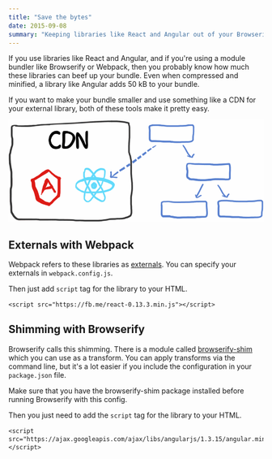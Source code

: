 ```yaml
---
title: "Save the bytes"
date: 2015-09-08
summary: "Keeping libraries like React and Angular out of your Browserify and Webpack bundles"
---
```

 If you use libraries like React and Angular, and if you're using a module bundler like Browserify or Webpack, then you probably know how much these libraries can beef up your bundle. Even when compressed and minified, a library like Angular adds 50 kB to your bundle.

 If you want to make your bundle smaller and use something like a CDN for your external library, both of these tools make it pretty easy.

![diagram of a dependency depending on React from a CDN](/images/content/browserify-webpack-external.png)
 ## Externals with Webpack

Webpack refers to these libraries as [externals](http://webpack.github.io/docs/library-and-externals.html). You can specify your externals in `webpack.config.js`.

<script src="https://gist.github.com/linclark/b18acefbf80d1dcab317.js"></script>

Then just add `script` tag for the library to your HTML.

```
<script src="https://fb.me/react-0.13.3.min.js"></script>
```

 ## Shimming with Browserify

 Browserify calls this shimming. There is a module called [browserify-shim](https://github.com/thlorenz/browserify-shim) which you can use as a transform. You can apply transforms via the command line, but it's a lot easier if you include the configuration in your `package.json` file.

<script src="https://gist.github.com/linclark/e572c9eeca4448d484c4.js"></script>

Make sure that you have the browserify-shim package installed before running Browserify with this config.

Then you just need to add the `script` tag for the library to your HTML.
```
<script src="https://ajax.googleapis.com/ajax/libs/angularjs/1.3.15/angular.min.js"></script>
```

